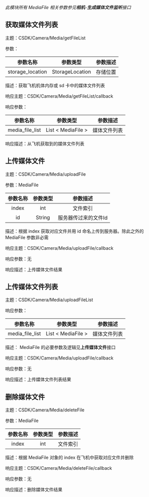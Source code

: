 *此模块所有 MediaFile 相关参数参见**相机**-**生成媒体文件监听**接口*

## 获取媒体文件列表

主题：CSDK/Camera/Media/getFileList

参数：

| 参数名称 | 参数类型 | 参数描述 |
| :------: | :------: | :------: |
| storage_location | StorageLocation | 存储位置 |

描述：获取飞机机体内存或 sd 卡中的媒体文件列表

响应主题：CSDK/Camera/Media/getFileList/callback

响应参数：

| 参数名称 | 参数类型 | 参数描述 |
| :------: | :------: | :------: |
| media_file_list | List < MediaFile > | 媒体文件列表 |

响应描述：从飞机获取到的媒体文件列表


## 上传媒体文件

主题：CSDK/Camera/Media/uploadFile

参数：MediaFile

| 参数名称 | 参数类型 | 参数描述 |
| :------: | :------: | :------: |
| index | int | 文件索引 |
| id | String | 服务器传过来的文件Id |

描述：根据 index 获取对应文件并用 id 命名上传到服务器。除此之外的 MediaFile 参数非必需

响应主题：CSDK/Camera/Media/uploadFile/callback

响应参数：无

响应描述：上传媒体文件结果


## 上传媒体文件列表

主题：CSDK/Camera/Media/uploadFileList

响应参数：

| 参数名称 | 参数类型 | 参数描述 |
| :------: | :------: | :------: |
| media_file_list | List < MediaFile > | 媒体文件列表 |

描述： MediaFile 的必要参数及逻辑见**上传媒体文件**接口

响应主题：CSDK/Camera/Media/uploadFile/callback

响应参数：无

响应描述：上传媒体文件列表结果


## 删除媒体文件

主题：CSDK/Camera/Media/deleteFile

参数：MediaFile

| 参数名称 | 参数类型 | 参数描述 |
| :------: | :------: | :------: |
| index | int | 文件索引 |

描述：根据 MediaFile 对象的 index 在飞机中获取对应文件并删除

响应主题：CSDK/Camera/Media/deleteFile/callback

响应参数：无

响应描述：删除媒体文件结果
